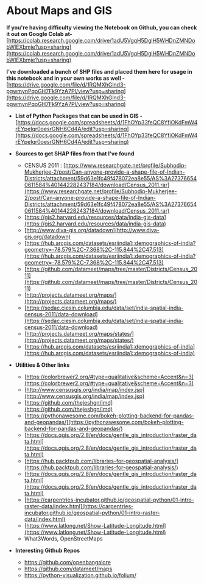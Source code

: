 # **About Maps and GIS**

**If you're having difficulty viewing the Notebook on Github, you can check it out on Google Colab at-** [https://colab.research.google.com/drive/1adU5VgqH5DglH5WHDnZMNDobWlEXbmje?usp=sharing](https://colab.research.google.com/drive/1adU5VgqH5DglH5WHDnZMNDobWlEXbmje?usp=sharing)

**I've downloaded a bunch of SHP files and placed them here for usage in this notebook and in your own works as well -**[https://drive.google.com/file/d/1RQMXhGlnd3-pgwmynPqoGH7Fk9YzA7PI/view?usp=sharing](https://drive.google.com/file/d/1RQMXhGlnd3-pgwmynPqoGH7Fk9YzA7PI/view?usp=sharing)

- **List of Python Packages that can be used in GIS -** 
[https://docs.google.com/spreadsheets/d/1FhOYp33feQC8YfiOKdFmW4rEYpeIqr0oesrGNH6Cd4A/edit?usp=sharing](https://docs.google.com/spreadsheets/d/1FhOYp33feQC8YfiOKdFmW4rEYpeIqr0oesrGNH6Cd4A/edit?usp=sharing)

- **Sources to get SHAP files from that I've found**
    - CENSUS 2011 :
    [https://www.researchgate.net/profile/Subhodip-Mukherjee-2/post/Can-anyone-provide-a-shape-file-of-Indian-Districts/attachment/59d63e1fc49f478072ea8e55/AS%3A273766540611584%401442282437184/download/Census_2011.rar](https://www.researchgate.net/profile/Subhodip-Mukherjee-2/post/Can-anyone-provide-a-shape-file-of-Indian-Districts/attachment/59d63e1fc49f478072ea8e55/AS%3A273766540611584%401442282437184/download/Census_2011.rar)
    - [https://gis2.harvard.edu/resources/data/india-gis-data](https://gis2.harvard.edu/resources/data/india-gis-data)
    - [http://www.diva-gis.org/datadown](http://www.diva-gis.org/datadown)
    - [https://hub.arcgis.com/datasets/esriindia1::demographics-of-india?geometry=-78.579%2C-7.368%2C-115.844%2C47.513](https://hub.arcgis.com/datasets/esriindia1::demographics-of-india?geometry=-78.579%2C-7.368%2C-115.844%2C47.513)
    - [https://github.com/datameet/maps/tree/master/Districts/Census_2011](https://github.com/datameet/maps/tree/master/Districts/Census_2011)
    - [http://projects.datameet.org/maps/](http://projects.datameet.org/maps/)
    - [https://sedac.ciesin.columbia.edu/data/set/india-spatial-india-census-2011/data-download](https://sedac.ciesin.columbia.edu/data/set/india-spatial-india-census-2011/data-download)
    - [http://projects.datameet.org/maps/states/](http://projects.datameet.org/maps/states/)
    - [https://hub.arcgis.com/datasets/esriindia1::demographics-of-india](https://hub.arcgis.com/datasets/esriindia1::demographics-of-india)

- **Utilities & Other links**
    - [https://colorbrewer2.org/#type=qualitative&scheme=Accent&n=3](https://colorbrewer2.org/#type=qualitative&scheme=Accent&n=3)
    - [http://www.censusgis.org/india/map/index.jsp](http://www.censusgis.org/india/map/index.jsp)
    - [https://github.com/thejeshgn/imd](https://github.com/thejeshgn/imd)
    - [https://pythonawesome.com/bokeh-plotting-backend-for-pandas-and-geopandas/](https://pythonawesome.com/bokeh-plotting-backend-for-pandas-and-geopandas/)
    - [https://docs.qgis.org/2.8/en/docs/gentle_gis_introduction/raster_data.html](https://docs.qgis.org/2.8/en/docs/gentle_gis_introduction/raster_data.html)
    - [https://hub.packtpub.com/libraries-for-geospatial-analysis/](https://hub.packtpub.com/libraries-for-geospatial-analysis/)
    - [https://docs.qgis.org/2.8/en/docs/gentle_gis_introduction/raster_data.html](https://docs.qgis.org/2.8/en/docs/gentle_gis_introduction/raster_data.html)
    - [https://carpentries-incubator.github.io/geospatial-python/01-intro-raster-data/index.html](https://carpentries-incubator.github.io/geospatial-python/01-intro-raster-data/index.html)
    - [https://www.latlong.net/Show-Latitude-Longitude.html](https://www.latlong.net/Show-Latitude-Longitude.html)
    - What3Words, OpenStreetMaps
 - **Interesting Github Repos**
    - https://github.com/openbangalore
    - https://github.com/datameet/maps
    - https://python-visualization.github.io/folium/
